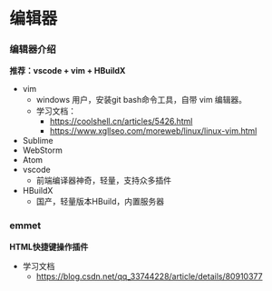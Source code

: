 # 编辑器

### 编辑器介绍

**推荐：vscode + vim + HBuildX**

- vim
  - windows 用户，安装git bash命令工具，自带 vim 编辑器。
  - 学习文档：
    - https://coolshell.cn/articles/5426.html
    - https://www.xgllseo.com/moreweb/linux/linux-vim.html
- Sublime
- WebStorm
- Atom
- vscode
  - 前端编译器神奇，轻量，支持众多插件
- HBuildX
  - 国产，轻量版本HBuild，内置服务器

### emmet

**HTML快捷键操作插件**

- 学习文档
  - https://blog.csdn.net/qq_33744228/article/details/80910377